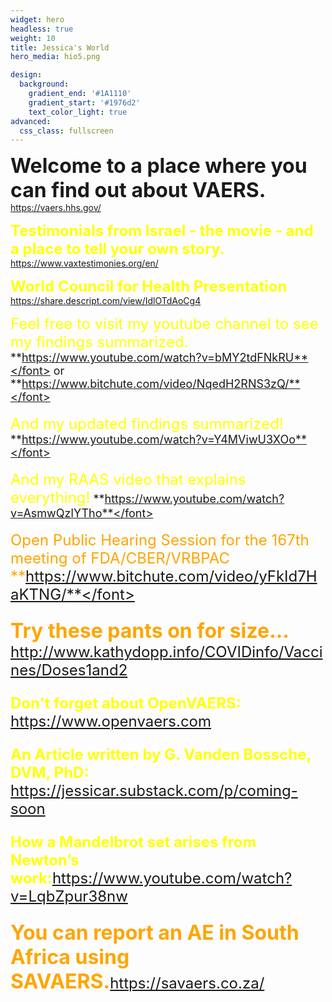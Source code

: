 ```yaml
---
widget: hero
headless: true
weight: 10
title: Jessica's World
hero_media: hio5.png

design:
  background:
    gradient_end: '#1A1110'
    gradient_start: '#1976d2'
    text_color_light: true
advanced:
  css_class: fullscreen 
---
```

<font size ="6">**Welcome to a place where you can find out about VAERS.**</font> https://vaers.hhs.gov/

<font size ="5" color = "yellow">**Testimonials from Israel - the movie - and a place to tell your own story.**</font> https://www.vaxtestimonies.org/en/

<font size ="5" color = "yellow">**World Council for Health Presentation**</font> https://share.descript.com/view/IdlOTdAoCg4

<font size="5" color = "yellow"> Feel free to visit my youtube channel to see my findings summarized.</font>
<font size ="4">**https://www.youtube.com/watch?v=bMY2tdFNkRU**</font> or <font size ="4">**https://www.bitchute.com/video/NqedH2RNS3zQ/**</font>

<font size="5" color = "yellow"> And my updated findings summarized!</font>
<font size ="4">**https://www.youtube.com/watch?v=Y4MViwU3XOo**</font>

<font size="5" color = "yellow"> And my RAAS video that explains everything!</font>
<font size ="4">**https://www.youtube.com/watch?v=AsmwQzlYTho**</font>

<font size ="5" color = "orange"> Open Public Hearing Session for the 167th meeting of FDA/CBER/VRBPAC <font>
<font size ="5">**https://www.bitchute.com/video/yFkId7HaKTNG/**</font>

<font size ="6">**Try these pants on for size...**</font> http://www.kathydopp.info/COVIDinfo/Vaccines/Doses1and2

<font size="5" color = "yellow">**Don't forget about OpenVAERS:**</font> https://www.openvaers.com

<font size="5" color = "yellow">**An Article written by G. Vanden Bossche, DVM, PhD:**</font> https://jessicar.substack.com/p/coming-soon

<font size="5" color = "yellow">**How a Mandelbrot set arises from Newton’s work:**</font>https://www.youtube.com/watch?v=LqbZpur38nw

<font size ="6">**You can report an AE in South Africa using SAVAERS.**</font>https://savaers.co.za/